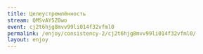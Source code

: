 ```yaml
---
title: Целеустремлённость
stream: QMSvAY5Z0wo
event: cj2t6hjg8mvv99li014f32vfml0
permalink: /enjoy/consistency-2/cj2t6hjg8mvv99li014f32vfml0/
layout: enjoy
---
```

